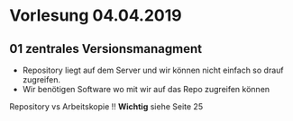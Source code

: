 # Vorlesung 04.04.2019

## 01 zentrales Versionsmanagment

- Repository liegt auf dem Server und wir können nicht einfach so drauf zugreifen.
- Wir benötigen Software wo mit wir auf das Repo zugreifen können


Repository vs Arbeitskopie !! **Wichtig**
siehe Seite 25